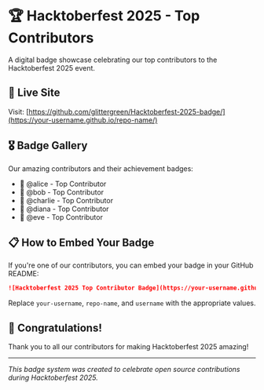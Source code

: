 # 🏆 Hacktoberfest 2025 - Top Contributors

A digital badge showcase celebrating our top contributors to the Hacktoberfest 2025 event.

## 🌟 Live Site

Visit: [https://github.com/glittergreen/Hacktoberfest-2025-badge/](https://your-username.github.io/repo-name/)

## 🎖️ Badge Gallery

Our amazing contributors and their achievement badges:

- 🥇 @alice - Top Contributor
- 🥈 @bob - Top Contributor  
- 🥉 @charlie - Top Contributor
- 🏅 @diana - Top Contributor
- 🎯 @eve - Top Contributor

## 📋 How to Embed Your Badge

If you're one of our contributors, you can embed your badge in your GitHub README:

```markdown
![Hacktoberfest 2025 Top Contributor Badge](https://your-username.github.io/repo-name/badges/badge-username.svg)
```

Replace `your-username`, `repo-name`, and `username` with the appropriate values.

## 🎉 Congratulations!

Thank you to all our contributors for making Hacktoberfest 2025 amazing! 

---

*This badge system was created to celebrate open source contributions during Hacktoberfest 2025.*
